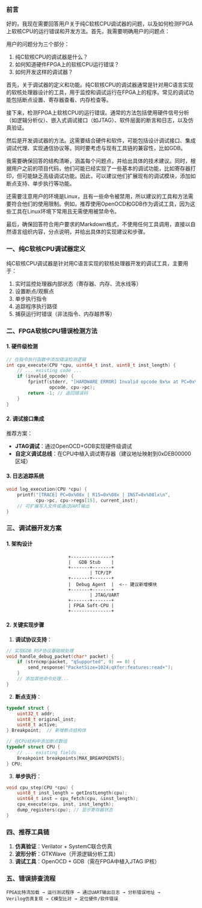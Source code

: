 ### 前言
好的，我现在需要回答用户关于纯C软核CPU调试器的问题，以及如何检测FPGA上软核CPU的运行错误和开发方法。首先，我需要明确用户的问题点：

用户的问题分为三个部分：
1. 纯C软核CPU的调试器是什么？
2. 如何知道硬件FPGA上的软核CPU运行错误？
3. 如何开发这样的调试器？

首先，关于调试器的定义和功能。纯C软核CPU的调试器通常是针对用C语言实现的软核处理器设计的工具，用于监控和调试运行在FPGA上的程序。常见的调试功能包括断点设置、寄存器查看、内存检查等。

接下来，检测FPGA上软核CPU的运行错误。通常的方法包括使用硬件信号分析（如逻辑分析仪）、嵌入式调试接口（如JTAG）、软件层面的断言和日志，以及仿真验证。

然后是开发调试器的方法。这需要结合硬件和软件，可能包括设计调试接口、集成调试代理、实现通信协议等。同时要考虑与现有工具链的兼容性，比如GDB。

我需要确保回答的结构清晰，涵盖每个问题点，并给出具体的技术建议。同时，根据用户之前的项目代码，他们可能已经实现了一些基本的调试功能，比如寄存器打印，但可能缺乏高级调试功能。因此，可以建议他们扩展现有的调试模块，添加如断点支持、单步执行等功能。

还需要注意用户的环境是Linux，且有一些命令被禁用，所以建议的工具和方法需要符合他们的使用限制。例如，推荐使用OpenOCD和GDB作为调试工具，因为这些工具在Linux环境下常用且无需使用被禁命令。

最后，确保回答符合用户要求的Markdown格式，不使用任何工具调用，直接以自然语言组织内容，分点说明，并给出具体的实现建议和步骤。
          
### 一、纯C软核CPU调试器定义
纯C软核CPU调试器是针对用C语言实现的软核处理器开发的调试工具，主要用于：
1. 实时监控处理器内部状态（寄存器、内存、流水线等）
2. 设置断点/观察点
3. 单步执行指令
4. 追踪程序执行路径
5. 捕获运行时错误（非法指令、内存越界等）

### 二、FPGA软核CPU错误检测方法
#### 1. 硬件级检测
```c:/home/auhnewzhong/cpu_emulator_tsl/src/cpu.c
// 在指令执行函数中添加错误检测逻辑
int cpu_execute(CPU *cpu, uint64_t inst, uint8_t inst_length) {
    // ... existing code ...
    if (invalid_opcode) {
        fprintf(stderr, "[HARDWARE ERROR] Invalid opcode 0x%x at PC=0x%08x\n", 
                opcode, cpu->pc);
        return -1; // 返回错误码
    }
}
```

#### 2. 调试接口集成
推荐方案：
- **JTAG调试**：通过OpenOCD+GDB实现硬件级调试
- **自定义调试总线**：在CPU中植入调试寄存器（建议地址映射到0xDEB00000区域）

#### 3. 日志追踪系统
```c:/home/auhnewzhong/cpu_emulator_tsl/src/debug.c
void log_execution(CPU *cpu) {
    printf("[TRACE] PC=0x%08x | R15=0x%08x | INST=0x%08lx\n", 
           cpu->pc, cpu->regs[15], current_inst);
    // 可扩展写入文件或通过UART输出
}
```

### 三、调试器开发方案
#### 1. 架构设计
```
                       +---------------+
                       |   GDB Stub    |
                       +-------+-------+
                               | TCP/IP
                       +-------+-------+
                       |  Debug Agent  |  <-- 建议新增模块
                       +-------+-------+
                               | JTAG/UART
                       +-------+-------+
                       | FPGA Soft-CPU |
                       +---------------+
```

#### 2. 关键实现步骤
1. **调试协议支持**：
```c:/home/auhnewzhong/cpu_emulator_tsl/src/debug_protocol.c
// 实现GDB RSP协议基础帧处理
void handle_debug_packet(char* packet) {
    if (strncmp(packet, "qSupported", 9) == 0) {
        send_response("PacketSize=1024;qXfer:features:read+");
    }
    // 添加其他命令处理...
}
```

2. **断点支持**：
```c:/home/auhnewzhong/cpu_emulator_tsl/include/cpu.h
typedef struct {
    uint32_t addr;
    uint8_t original_inst;
    uint8_t active;
} Breakpoint;  // 新增断点结构体

// 在CPU结构中添加断点数组
typedef struct CPU {
    // ... existing fields ...
    Breakpoint breakpoints[MAX_BREAKPOINTS];
} CPU;
```

3. **单步执行**：
```c:/home/auhnewzhong/cpu_emulator_tsl/src/cpu.c
void cpu_step(CPU *cpu) {
    uint8_t inst_length = getInstLength(cpu);
    uint64_t inst = cpu_fetch(cpu, &inst_length);
    cpu_execute(cpu, inst, inst_length);
    dump_registers(cpu); // 显示寄存器状态
}
```

### 四、推荐工具链
1. **仿真验证**：Verilator + SystemC联合仿真
2. **波形分析**：GTKWave（开源逻辑分析工具）
3. **调试工具**：OpenOCD + GDB（需在FPGA中植入JTAG IP核）

### 五、错误排查流程
```
FPGA比特流加载 → 运行测试程序 → 通过UART输出日志 → 分析错误地址 → 
Verilog仿真复现 → C模型比对 → 定位硬件/软件错误
```

        